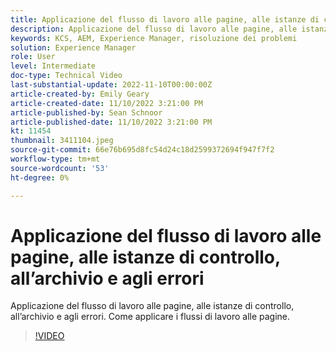 ```yaml
---
title: Applicazione del flusso di lavoro alle pagine, alle istanze di controllo, all’archivio e agli errori
description: Applicazione del flusso di lavoro alle pagine, alle istanze di controllo, all’archivio e agli errori. Come applicare i flussi di lavoro alle pagine.
keywords: KCS, AEM, Experience Manager, risoluzione dei problemi
solution: Experience Manager
role: User
level: Intermediate
doc-type: Technical Video
last-substantial-update: 2022-11-10T00:00:00Z
article-created-by: Emily Geary
article-created-date: 11/10/2022 3:21:00 PM
article-published-by: Sean Schnoor
article-published-date: 11/10/2022 3:21:00 PM
kt: 11454
thumbnail: 3411104.jpeg
source-git-commit: 66e76b695d8fc54d24c18d2599372694f947f7f2
workflow-type: tm+mt
source-wordcount: '53'
ht-degree: 0%

---
```



# Applicazione del flusso di lavoro alle pagine, alle istanze di controllo, all’archivio e agli errori

Applicazione del flusso di lavoro alle pagine, alle istanze di controllo, all’archivio e agli errori. Come applicare i flussi di lavoro alle pagine.

>[!VIDEO](https://video.tv.adobe.com/v/3411104/?quality=12&learn=on)
